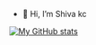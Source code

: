 - 👋 Hi, I’m Shiva kc

[![My GitHub stats](https://github-readme-stats.vercel.app/api?username=shiva7&count_private=true&show_icons=true&theme=radical)](https://github.com/shivakc7/github-readme-stats)


